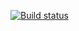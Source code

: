 [![Build status](https://ci.appveyor.com/api/projects/status/9k6b5dcosma0ykc2?svg=true)](https://ci.appveyor.com/project/MargaritkaM/dzpostman-echo)
